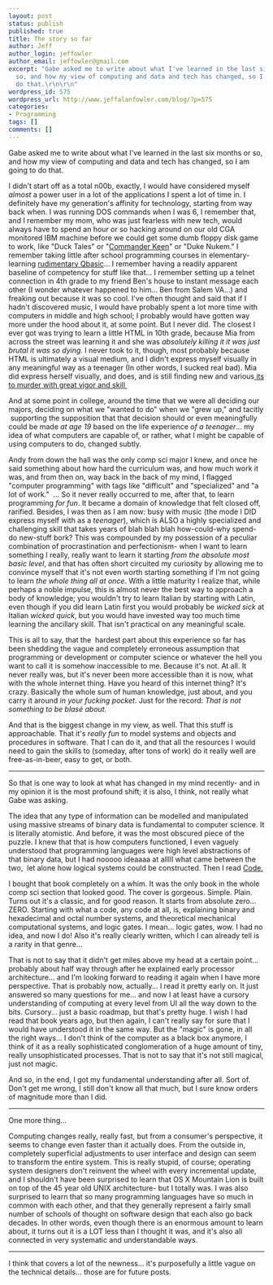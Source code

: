 ```yaml
---
layout: post
status: publish
published: true
title: The story so far
author: Jeff
author_login: jeffowler
author_email: jeffowler@gmail.com
excerpt: "Gabe asked me to write about what I've learned in the last six months or
  so, and how my view of computing and data and tech has changed, so I am going to
  do that.\r\n\r\n"
wordpress_id: 575
wordpress_url: http://www.jeffalanfowler.com/blog/?p=575
categories:
- Programming
tags: []
comments: []
---
```

Gabe asked me to write about what I've learned in the last six months or so, and how my view of computing and data and tech has changed, so I am going to do that.

<a id="more"></a><a id="more-575"></a>

I didn't start off as a total n00b, exactly, I would have considered myself <em>almost</em> a power user in a lot of the applications I spent a lot of time in. I definitely have my generation's affinity for technology, starting from way back when. I was running DOS commands when I was 6, I remember that, and I remember my mom, who was just fearless with new tech, would always have to spend an hour or so hacking around on our old CGA monitored IBM machine before we could get some dumb floppy disk game to work, like "Duck Tales" or "<a href="http://www.youtube.com/watch?v=CyTDI2ATb6k&amp;noredirect=1">Commander Keen</a>" or "Duke Nukem." I remember taking little after school programming courses in elementary- learning <a href="http://repl.it/Kpm/1" target="_blank">rudimentary Qbasic</a>... I remember having a readily apparent baseline of competency for stuff like that... I remember setting up a telnet connection in 4th grade to my friend Ben's house to instant message each other (I wonder whatever happened to him... Ben from Salem VA...) and freaking out because it was so cool. I've often thought and said that if I hadn't discovered music, I would have probably spent a lot more time with computers in middle and high school; I probably would have gotten way more under the hood about it, at some point. But I never did. The closest I ever got was trying to learn a little HTML in 10th grade, because Mia from across the street was learning it and she was <em>absolutely killing it it was just brutal it was so dying. </em>I never took to it, though, most probably because HTML is ultimately a visual medium, and I didn't express myself visually in any meaningful way as a teenager (In other words, I sucked real bad). Mia did express herself visually, and does, and is still finding new and various<a href="http://www.businessinsider.com/best-designers-in-technology-2013-5?op=1" target="_blank"> its to murder with great vigor and skill </a>

And at some point in college, around the time that we were all deciding our majors, deciding on what we "wanted to do" when we "grew up," and tacitly  supporting the supposition that that decision should or even meaningfully could be made <em>at age 19</em> based on the life experience <em>of a teenager</em>...<em> </em>my idea of what computers are capable of, or rather, what I might be capable of using computers to do, changed subtly.

Andy from down the hall was the only comp sci major I knew, and once he said something about how hard the curriculum was, and how much work it was, and from then on, way back in the back of my mind, I flagged "computer programming" with tags like "difficult" and "specialized" and "a lot of work."  ... So it never really occurred to me, after that, to learn programming <em>for fun</em>. It became a domain of knowledge that felt closed off, rarified. Besides, I was then as I am now: busy with music (the mode I DID express myself with as a <em>teenager</em>), which is ALSO a highly specialized and challenging skill that takes years of blah blah blah how-could-why spend-do new-stuff bork? This was compounded by my possession of a peculiar combination of procrastination and perfectionism- when I want to learn something I really, really want to learn it starting <em>from the absolute most basic level</em>, and that has often short circuited my curiosity by allowing me to convince myself that it's not even worth starting something if I'm not going to learn <em>the whole thing all at once</em>. With a little maturity I realize that, while perhaps a noble impulse, this is almost never the best way to approach a body of knowledge; you wouldn't try to learn Italian by starting with Latin, even though if you did learn Latin first you would probably be <em>wicked sick</em> at Italian <em>wicked quick</em>, but you would have invested way too much time learning the ancillary skill. That isn't practical on any meaningful scale.

This is all to say, that the  hardest part about this experience so far has been shedding the vague and completely erroneous assumption that programming or development or computer science or whatever the hell you want to call it is somehow inaccessible to me. Because it's not. At all. It never really was, but it's never been more accessible than it is now, what with the whole internet thing. Have you heard of this internet thing? It's crazy. Basically the whole sum of human knowledge, just about, and you carry it around <em>in your</em> <em>fucking pocket</em>. Just for the record: <em>That is not something to be blasé about.</em>

And that is the biggest change in my view, as well. That this stuff is approachable. That it's <em>really fun</em> to model systems and objects and procedures in software. That I can do it, and that all the resources I would need to gain the skills to (someday, after tons of work) do it really well are free-as-in-beer, easy to get, or both.

***

So that is one way to look at what has changed in my mind recently- and in my opinion it is the most profound shift; it is also, I think, not really what Gabe was asking.

The idea that any type of information can be modelled and manipulated using massive streams of binary data is fundamental to computer science. It is literally atomistic. And before, it was the most obscured piece of the puzzle. I knew that that is how computers functioned, I even vaguely understood that programming languages were high level abstractions of that binary data, but I had nooooo ideaaaa at alllll what came between the two,  let alone how logical systems could be constructed. Then I read <a href="http://www.amazon.com/Code-Language-Computer-Hardware-Software/dp/0735611319">Code.</a>

I bought that book completely on a whim. It was the only book in the whole comp sci section that looked good. The cover is gorgeous. Simple. Plain. Turns out it's a classic, and for good reason. It starts from absolute zero... ZERO. Starting with what a code, any code at all, is, explaining binary and hexadecimal and octal number systems, and theoretical mechanical computational systems, and logic gates. I mean... logic gates, wow. I had no idea, and now I do! Also it's really clearly written, which I can already tell is a rarity in that genre...

That is not to say that it didn't get miles above my head at a certain point... probably about half way through after he explained early processor architecture... and I'm looking forward to reading it again when I have more perspective. That is probably now, actually... I read it pretty early on. It just answered so many questions for me... and now I at least have a cursory understanding of computing at every level from UI all the way down to the bits. Cursory... just a basic roadmap, but that's pretty huge. I wish I had read that book years ago, but then again, I can't really say for sure that I would have understood it in the same way. But the "magic" is gone, in all the right ways... I don't think of the computer as a black box anymore, I think of it as a really sophisticated conglomeration of a huge amount of tiny, really unsophisticated processes. That is not to say that it's not still magical, just not magic.

And so, in the end, I got my fundamental understanding after all. Sort of. Don't get me wrong, I still don't know all that much, but I sure know orders of magnitude more than I did.

***

One more thing...

Computing changes really, really fast, but from a consumer's perspective, it seems to change even faster than it actually does. From the outside in, completely superficial adjustments to user interface and design can seem to transform the entire system. This is really stupid, of course; operating system designers don't reinvent the wheel with every incremental update, and I shouldn't have been surprised to learn that OS X Mountain Lion is built on top of the 45 year old UNIX architecture- but I totally was. I was also surprised to learn that so many programming languages have so much in common with each other, and that they generally represent a fairly small number of schools of thought on software design that each also go back decades. In other words, even though there is an enormous amount to learn about, it turns out it is a LOT less than I thought it was, and it's also all connected in very systematic and understandable ways.

***

I think that covers a lot of the newness... it's purposefully a little vague on the technical details... those are for future posts.

&nbsp;
